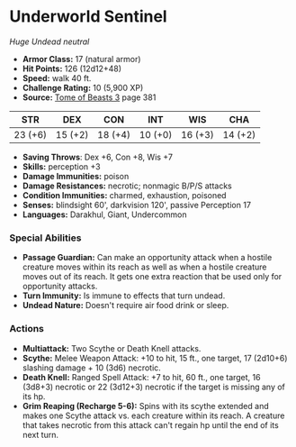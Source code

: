 # Underworld Sentinel

*Huge* *Undead* *neutral*

- **Armor Class:** 17 (natural armor)
- **Hit Points:** 126 (12d12+48)
- **Speed:** walk 40 ft.
- **Challenge Rating:** 10 (5,900 XP)
- **Source:** [Tome of Beasts 3](https://koboldpress.com/kpstore/product/tome-of-beasts-3-for-5th-edition/) page 381

| STR | DEX | CON | INT | WIS | CHA |
| --- | --- | --- | --- | --- | --- |
| 23 (+6) | 15 (+2) | 18 (+4) | 10 (+0) | 16 (+3) | 14 (+2) |

- **Saving Throws**: Dex +6, Con +8, Wis +7
- **Skills:** perception +3
- **Damage Immunities:** poison
- **Damage Resistances:** necrotic; nonmagic B/P/S attacks
- **Condition Immunities:** charmed, exhaustion, poisoned
- **Senses:** blindsight 60', darkvision 120', passive Perception 17
- **Languages:** Darakhul, Giant, Undercommon

### Special Abilities

- **Passage Guardian:** Can make an opportunity attack when a hostile creature moves within its reach as well as when a hostile creature moves out of its reach. It gets one extra reaction that be used only for opportunity attacks.
- **Turn Immunity:** Is immune to effects that turn undead.
- **Undead Nature:** Doesn't require air food drink or sleep.

### Actions

- **Multiattack:** Two Scythe or Death Knell attacks.
- **Scythe:** Melee Weapon Attack: +10 to hit, 15 ft., one target, 17 (2d10+6) slashing damage + 10 (3d6) necrotic.
- **Death Knell:** Ranged Spell Attack: +7 to hit, 60 ft., one target, 16 (3d8+3) necrotic or 22 (3d12+3) necrotic if the target is missing any of its hp.
- **Grim Reaping (Recharge 5-6):** Spins with its scythe extended and makes one Scythe attack vs. each creature within its reach. A creature that takes necrotic from this attack can't regain hp until the end of its next turn.


